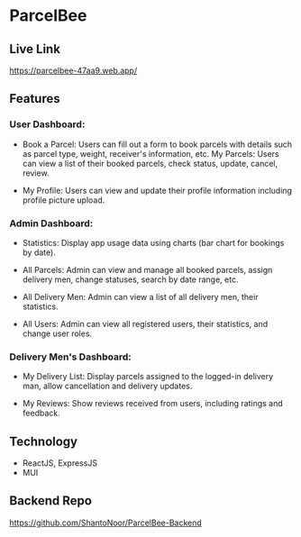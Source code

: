 # ParcelBee

## Live Link
https://parcelbee-47aa9.web.app/

## Features
### User Dashboard:

- Book a Parcel: Users can fill out a form to book parcels with details such as parcel type, weight, receiver's information, etc.
My Parcels: Users can view a list of their booked parcels, check status, update, cancel, review.

- My Profile: Users can view and update their profile information including profile picture upload.

### Admin Dashboard:

- Statistics: Display app usage data using charts (bar chart for bookings by date).

- All Parcels: Admin can view and manage all booked parcels, assign delivery men, change statuses, search by date range, etc.

- All Delivery Men: Admin can view a list of all delivery men, their statistics.

- All Users: Admin can view all registered users, their statistics, and change user roles.

### Delivery Men's Dashboard:

- My Delivery List: Display parcels assigned to the logged-in delivery man, allow cancellation and delivery updates.

- My Reviews: Show reviews received from users, including ratings and feedback.

## Technology
- ReactJS, ExpressJS
- MUI

## Backend Repo
https://github.com/ShantoNoor/ParcelBee-Backend

